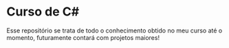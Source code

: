 # Curso de C#

Esse repositório se trata de todo o conhecimento obtido no meu curso até o momento, futuramente contará com projetos maiores!
